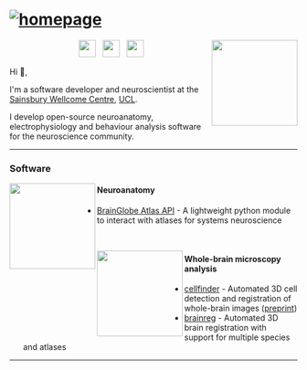 


# [![homepage](https://user-images.githubusercontent.com/13147259/110202418-53092300-7e60-11eb-9966-2ec36853297d.png)](https://adamltyson.com)




<p>
  <a href="https://adamltyson.com"><img width="150" align='right' src="https://user-images.githubusercontent.com/13147259/110202581-8e582180-7e61-11eb-8404-f8e9cc9a00f2.png"></a>
</p>




<p align='center'
  <a href="https://twitter.com/adamltyson"><img height="1" src="https://user-images.githubusercontent.com/13147259/110203215-bac16d00-7e64-11eb-83bf-84346d332222.png?raw=true"></a>
    <a href="https://twitter.com/adamltyson"><img height="30" src="https://user-images.githubusercontent.com/13147259/110203215-bac16d00-7e64-11eb-83bf-84346d332222.png?raw=true"></a>&nbsp;&nbsp;
  <a href="https://scholar.google.com/citations?user=YhF8QhoAAAAJ&hl=en"><img height="30" src="https://user-images.githubusercontent.com/13147259/110203045-d4ae8000-7e63-11eb-9822-5e4d2a7b552c.png?raw=true"></a>&nbsp;&nbsp;
<a href="https://www.linkedin.com/in/adamltyson/"><img height="30" src="https://user-images.githubusercontent.com/13147259/110203105-1e976600-7e64-11eb-9f3c-04f899f94369.png?raw=true"></a>
</p>




Hi 👋,

I'm a software developer and neuroscientist at the [Sainsbury Wellcome Centre](https://www.sainsburywellcome.org/web/), [UCL](https://www.ucl.ac.uk).

I develop open-source neuroanatomy, electrophysiology and behaviour analysis software for the neuroscience community.


  ---
  
  


   ### Software

 <p>
  <img width="150" align='left' src="https://user-images.githubusercontent.com/13147259/110204174-b2b7fc00-7e69-11eb-9180-01def39c6228.png?raw=true">
</p>



#### Neuroanatomy


* [BrainGlobe Atlas API](https://github.com/brainglobe/bg-atlasapi) - A lightweight python module to interact with atlases for systems neuroscience 


<br>
 <p>
  <img width="150" align='left' src="https://user-images.githubusercontent.com/13147259/110203417-0a546880-7e66-11eb-80d1-fcedd789739a.png?raw=true">
</p>



#### Whole-brain microscopy analysis


* [cellfinder](https://github.com/brainglobe/cellfinder) - Automated 3D cell detection and registration of whole-brain images ([preprint](https://doi.org/10.1101/2020.10.21.348771))
* [brainreg](https://github.com/brainglobe/brainreg) - Automated 3D brain registration with support for multiple species and atlases

 ---

